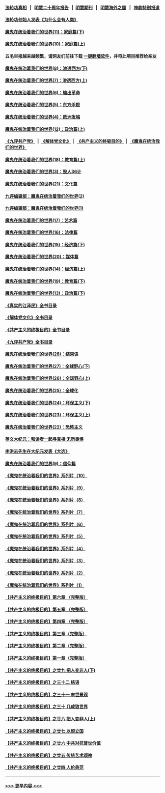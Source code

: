 #### [法轮功真相](https://github.com/gfw-breaker/truth/blob/master/README.md?t=0) &nbsp;&nbsp;|&nbsp;&nbsp; [明慧二十周年报告](https://github.com/gfw-breaker/mh-reports/blob/master/README.md?t=0) &nbsp;&nbsp;|&nbsp;&nbsp;[明慧期刊](https://github.com/gfw-breaker/mh-qikan) &nbsp;&nbsp;|&nbsp;&nbsp; [明慧海外之窗](https://github.com/gfw-breaker/mh-news/blob/master/README.md?t=0) &nbsp;&nbsp;|&nbsp;&nbsp; [神韵特别报道](https://github.com/gfw-breaker/mh-news/blob/master/shenyun.md?t=0)
#### [法轮功创始人发表《为什么会有人类》](../pages/nsc422/n13912117.md?t=04040343) 
#### [魔鬼在统治着我们的世界(11)：家庭篇(下)](../pages/nsc422/n10440961.md?t=04040343) 
#### [魔鬼在统治着我们的世界(10)：家庭篇(上)](../pages/nsc422/n10435448.md?t=04040343) 
#### 五毛举报越来越频繁，请网友们前往下载 [一键翻墙软件](https://github.com/gfw-breaker/ssr-accounts)，并将此项目推荐给亲友
#### [魔鬼在统治着我们的世界(8)：渗透西方(下)](../pages/nsc422/n10429603.md?t=04040343) 
#### [魔鬼在统治着我们的世界(7)：渗透西方(上)](../pages/nsc422/n10426013.md?t=04040343) 
#### [魔鬼在统治着我们的世界(6)：输出革命](../pages/nsc422/n10421536.md?t=04040343) 
#### [魔鬼在统治着我们的世界(5)：东方杀戮](../pages/nsc422/n10417707.md?t=04040343) 
#### [魔鬼在统治着我们的世界(4)：欧洲发端](../pages/nsc422/n10414890.md?t=04040343) 
#### [魔鬼在统治着我们的世界(12)：政治篇(上)](../pages/nsc422/n10444576.md?t=04040343) 
#### [《九评共产党》](https://github.com/begood0513/9ping.md/blob/master/README.md) &nbsp;|&nbsp; [《解体党文化》](../../../../jtdwh.md/blob/master/README.md)  &nbsp;|&nbsp; [《共产主义的终极目的》](../../../../gczydzjmd.md/blob/master/README.md) &nbsp;|&nbsp; [《魔鬼在统治我们的世界》](../../../../mgztzwmdsj.md/blob/master/README.md) 
#### [魔鬼在统治着我们的世界(18)：教育篇(上)](../pages/nsc422/n10526970.md?t=04040343) 
#### [魔鬼在统治着我们的世界(3)：毁人36计](../pages/nsc422/n10411583.md?t=04040343) 
#### [魔鬼在统治着我们的世界(21)：文化篇](../pages/nsc422/n10597706.md?t=04040343) 
#### [九评编辑部：魔鬼在统治着我们的世界(2)](../pages/nsc422/n10410036.md?t=04040343) 
#### [九评编辑部：魔鬼在统治着我们的世界(1)](../pages/nsc422/n10406825.md?t=04040343) 
#### [魔鬼在统治着我们的世界(17)：艺术篇](../pages/nsc422/n10499093.md?t=04040343) 
#### [魔鬼在统治着我们的世界(16)：法律篇](../pages/nsc422/n10485969.md?t=04040343) 
#### [魔鬼在统治着我们的世界(15)：经济篇(下)](../pages/nsc422/n10469975.md?t=04040343) 
#### [魔鬼在统治着我们的世界(20)：媒体篇](../pages/nsc422/n10586579.md?t=04040343) 
#### [魔鬼在统治着我们的世界(14)：经济篇(上)](../pages/nsc422/n10457370.md?t=04040343) 
#### [魔鬼在统治着我们的世界(19)：教育篇(下)](../pages/nsc422/n10564808.md?t=04040343) 
#### [魔鬼在统治着我们的世界(13)：政治篇(下)](../pages/nsc422/n10448270.md?t=04040343) 
#### [《真实的江泽民》全书目录](../pages/nsc422/n13721399.md?t=04040343) 
#### [《解体党文化》全书目录](../pages/nsc422/n13721157.md?t=04040343) 
#### [《共产主义的终极目的》全书目录](../pages/nsc422/n13721048.md?t=04040343) 
#### [《九评共产党》全书目录](../pages/nsc422/n13708085.md?t=04040343) 
#### [魔鬼在统治着我们的世界(28)：结束语](../pages/nsc422/n10936246.md?t=04040343) 
#### [魔鬼在统治着我们的世界(27)：全球野心(下)](../pages/nsc422/n10928319.md?t=04040343) 
#### [魔鬼在统治着我们的世界(26)：全球野心(上)](../pages/nsc422/n10900318.md?t=04040343) 
#### [魔鬼在统治着我们的世界(25)：全球化](../pages/nsc422/n10788205.md?t=04040343) 
#### [魔鬼在统治着我们的世界(24)：环保主义(下)](../pages/nsc422/n10695307.md?t=04040343) 
#### [魔鬼在统治着我们的世界(23)：环保主义(上)](../pages/nsc422/n10688613.md?t=04040343) 
#### [魔鬼在统治着我们的世界(22)：恐怖主义](../pages/nsc422/n10614727.md?t=04040343) 
#### [英文大纪元：和读者一起寻真相 无所畏惧](../pages/nsc422/n12542027.md?t=04040343) 
#### [李洪志先生在大纪元发表《大选》](../pages/nsc422/n12534746.md?t=04040343) 
#### [魔鬼在统治着我们的世界(9)：信仰篇](../pages/nsc422/n10432159.md?t=04040343) 
#### [《魔鬼在统治着我们的世界》系列片（10）](../pages/nsc422/n12292670.md?t=04040343) 
#### [《魔鬼在统治着我们的世界》系列片（9）](../pages/nsc422/n12290859.md?t=04040343) 
#### [《魔鬼在统治着我们的世界》系列片（8）](../pages/nsc422/n12287445.md?t=04040343) 
#### [《魔鬼在统治着我们的世界》系列片（7）](../pages/nsc422/n12283425.md?t=04040343) 
#### [《魔鬼在统治着我们的世界》系列片（6）](../pages/nsc422/n12282314.md?t=04040343) 
#### [《魔鬼在统治着我们的世界》系列片（5）](../pages/nsc422/n12281419.md?t=04040343) 
#### [《魔鬼在统治着我们的世界》系列片（4）](../pages/nsc422/n12274024.md?t=04040343) 
#### [《魔鬼在统治着我们的世界》系列片（3）](../pages/nsc422/n12271322.md?t=04040343) 
#### [《魔鬼在统治着我们的世界》系列片（2）](../pages/nsc422/n12269049.md?t=04040343) 
#### [《魔鬼在统治着我们的世界》系列片（1）](../pages/nsc422/n12267575.md?t=04040343) 
#### [【共产主义的终极目的】第六章 （完整版）](../pages/nsc422/n11428913.md?t=04040343) 
#### [【共产主义的终极目的】第五章 （完整版）](../pages/nsc422/n11428912.md?t=04040343) 
#### [【共产主义的终极目的】第四章 （完整版）](../pages/nsc422/n11428907.md?t=04040343) 
#### [【共产主义的终极目的】第三章（完整版）](../pages/nsc422/n11428848.md?t=04040343) 
#### [【共产主义的终极目的】第二章（完整版）](../pages/nsc422/n11428831.md?t=04040343) 
#### [【共产主义的终极目的】第一章（完整版）](../pages/nsc422/n11417651.md?t=04040343) 
#### [【共产主义的终极目的】之廿九 把人变非人(下)](../pages/nsc422/n11344140.md?t=04040343) 
#### [【共产主义的终极目的】之三十二 结语](../pages/nsc422/n11360535.md?t=04040343) 
#### [【共产主义的终极目的】之三十一 末世景观](../pages/nsc422/n11351129.md?t=04040343) 
#### [【共产主义的终极目的】之三十 几成狼世界](../pages/nsc422/n11348280.md?t=04040343) 
#### [【共产主义的终极目的】之廿八 把人变非人(上)](../pages/nsc422/n11340492.md?t=04040343) 
#### [【共产主义的终极目的】之廿七 以恨立国](../pages/nsc422/n11336944.md?t=04040343) 
#### [【共产主义的终极目的】之廿六 中共对抗普世价值](../pages/nsc422/n11324785.md?t=04040343) 
#### [【共产主义的终极目的】之廿五 传统艺术颂神](../pages/nsc422/n11296396.md?t=04040343) 
#### [【共产主义的终极目的】之廿四 人伦典范](../pages/nsc422/n11296397.md?t=04040343) 

----
#### [ >>> 更早内容 <<< ](../indexes/nsc422-earlier.md)
